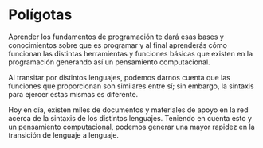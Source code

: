 # Polígotas

Aprender los fundamentos de programación te dará esas bases y conocimientos sobre que es programar y al final aprenderás cómo funcionan las distintas herramientas y funciones básicas que existen en la programación generando así un pensamiento computacional. 

Al transitar por distintos lenguajes, podemos darnos cuenta que las funciones que proporcionan son similares entre sí; sin embargo, la sintaxis para ejercer estas mismas es diferente.

Hoy en día, existen miles de documentos y materiales de apoyo en la red acerca de la sintaxis de los distintos lenguajes. Teniendo en cuenta esto y un pensamiento computacional, podemos generar una mayor rapidez en la transición de lenguaje a lenguaje.
